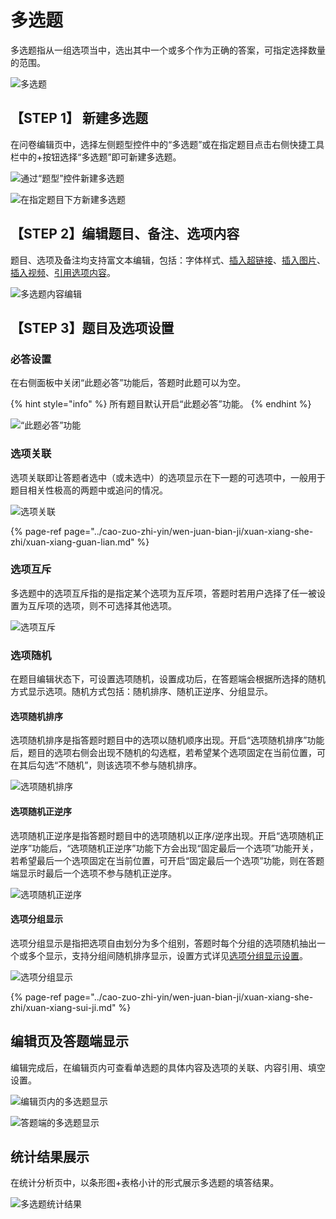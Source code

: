 # 多选题

多选题指从一组选项当中，选出其中一个或多个作为正确的答案，可指定选择数量的范围。

![&#x591A;&#x9009;&#x9898;](../.gitbook/assets/image%20%28210%29.png)

## 【STEP 1】 新建多选题

在问卷编辑页中，选择左侧题型控件中的“多选题”或在指定题目点击右侧快捷工具栏中的+按钮选择“多选题”即可新建多选题。

![&#x901A;&#x8FC7;&#x201C;&#x9898;&#x578B;&#x201D;&#x63A7;&#x4EF6;&#x65B0;&#x5EFA;&#x591A;&#x9009;&#x9898;](../.gitbook/assets/image%20%28223%29.png)

![&#x5728;&#x6307;&#x5B9A;&#x9898;&#x76EE;&#x4E0B;&#x65B9;&#x65B0;&#x5EFA;&#x591A;&#x9009;&#x9898;](../.gitbook/assets/image%20%2883%29.png)

## 【STEP 2】编辑题目、备注、选项内容

题目、选项及备注均支持富文本编辑，包括：字体样式、[插入超链接](../cao-zuo-zhi-yin/wen-juan-bian-ji/cha-ru-chao-lian-jie.md)、[插入图片](../cao-zuo-zhi-yin/wen-juan-bian-ji/cha-ru-tu-pian.md)、[插入视频](../cao-zuo-zhi-yin/wen-juan-bian-ji/cha-ru-shi-pin.md)、[引用选项内容](../cao-zuo-zhi-yin/wen-juan-bian-ji/nei-rong-yin-yong.md)。

![&#x591A;&#x9009;&#x9898;&#x5185;&#x5BB9;&#x7F16;&#x8F91;](../.gitbook/assets/image%20%2862%29.png)

## 【STEP 3】题目及选项设置

### 必答设置

在右侧面板中关闭“此题必答”功能后，答题时此题可以为空。

{% hint style="info" %}
所有题目默认开启“此题必答”功能。
{% endhint %}

![&#x201C;&#x6B64;&#x9898;&#x5FC5;&#x7B54;&#x201D;&#x529F;&#x80FD;](../.gitbook/assets/image%20%2865%29.png)

### 选项关联

选项关联即让答题者选中（或未选中）的选项显示在下一题的可选项中，一般用于题目相关性极高的两题中或追问的情况。

![&#x9009;&#x9879;&#x5173;&#x8054;](../.gitbook/assets/image%20%2898%29.png)

{% page-ref page="../cao-zuo-zhi-yin/wen-juan-bian-ji/xuan-xiang-she-zhi/xuan-xiang-guan-lian.md" %}

### 选项互斥

多选题中的选项互斥指的是指定某个选项为互斥项，答题时若用户选择了任一被设置为互斥项的选项，则不可选择其他选项。

![&#x9009;&#x9879;&#x4E92;&#x65A5;](../.gitbook/assets/image%20%28138%29.png)

### 选项随机

在题目编辑状态下，可设置选项随机，设置成功后，在答题端会根据所选择的随机方式显示选项。随机方式包括：随机排序、随机正逆序、分组显示。

#### 选项随机排序

选项随机排序是指答题时题目中的选项以随机顺序出现。开启“选项随机排序”功能后，题目的选项右侧会出现不随机的勾选框，若希望某个选项固定在当前位置，可在其后勾选“不随机”，则该选项不参与随机排序。

![&#x9009;&#x9879;&#x968F;&#x673A;&#x6392;&#x5E8F;](../.gitbook/assets/image%20%28161%29.png)

#### 选项随机正逆序

选项随机正逆序是指答题时题目中的选项随机以正序/逆序出现。开启“选项随机正逆序”功能后，“选项随机正逆序”功能下方会出现“固定最后一个选项”功能开关，若希望最后一个选项固定在当前位置，可开启“固定最后一个选项”功能，则在答题端显示时最后一个选项不参与随机正逆序。

![&#x9009;&#x9879;&#x968F;&#x673A;&#x6B63;&#x9006;&#x5E8F;](../.gitbook/assets/image.png)

#### 选项分组显示

选项分组显示是指把选项自由划分为多个组别，答题时每个分组的选项随机抽出一个或多个显示，支持分组间随机排序显示，设置方式详见[选项分组显示设置](../cao-zuo-zhi-yin/wen-juan-bian-ji/xuan-xiang-she-zhi/xuan-xiang-sui-ji.md#xuan-xiang-fen-zu-xian-shi)。

![&#x9009;&#x9879;&#x5206;&#x7EC4;&#x663E;&#x793A;](../.gitbook/assets/image%20%28113%29.png)

{% page-ref page="../cao-zuo-zhi-yin/wen-juan-bian-ji/xuan-xiang-she-zhi/xuan-xiang-sui-ji.md" %}

## 编辑页及答题端显示

编辑完成后，在编辑页内可查看单选题的具体内容及选项的关联、内容引用、填空设置。

![&#x7F16;&#x8F91;&#x9875;&#x5185;&#x7684;&#x591A;&#x9009;&#x9898;&#x663E;&#x793A;](../.gitbook/assets/image%20%28263%29.png)

![&#x7B54;&#x9898;&#x7AEF;&#x7684;&#x591A;&#x9009;&#x9898;&#x663E;&#x793A;](../.gitbook/assets/image%20%28254%29.png)

## 统计结果展示

在统计分析页中，以条形图+表格小计的形式展示多选题的填答结果。

![&#x591A;&#x9009;&#x9898;&#x7EDF;&#x8BA1;&#x7ED3;&#x679C;](../.gitbook/assets/image%20%28197%29.png)



